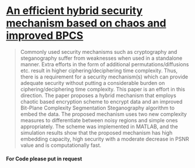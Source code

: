 # [An efficient hybrid security mechanism based on chaos and improved BPCS](http://dx.doi.org/10.1007/s11042-017-4600-6)
>Commonly used security mechanisms such as cryptography and steganography suffer from weaknesses when used in a standalone manner. Extra efforts in the form of additional permutations/diffusions etc. result in higher ciphering/deciphering time complexity. Thus, there is a requirement for a security mechanism(s) which can provide adequate security without putting a considerable burden on ciphering/deciphering time complexity. This paper is an effort in this direction. The paper proposes a hybrid mechanism that employs chaotic based encryption scheme to encrypt data and an improved Bit-Plane Complexity Segmentation Steganography algorithm to embed the data. The proposed mechanism uses two new complexity measures to differentiate between noisy regions and simple ones appropriately. The scheme was implemented in MATLAB, and the simulation results show that the proposed mechanism has high embedding capacity, high security with a moderate decrease in PSNR value and is computationally fast.

#### For Code please put in request
